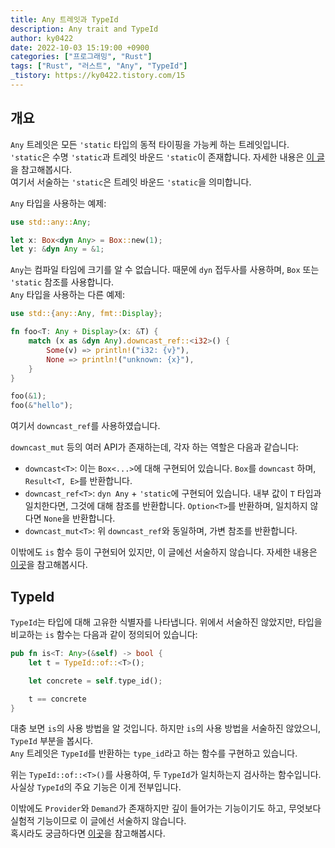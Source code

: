 ```yaml
---
title: Any 트레잇과 TypeId
description: Any trait and TypeId
author: ky0422
date: 2022-10-03 15:19:00 +0900
categories: ["프로그래밍", "Rust"]
tags: ["Rust", "러스트", "Any", "TypeId"]
_tistory: https://ky0422.tistory.com/15
---
```


## 개요

`Any` 트레잇은 모든 `'static` 타입의 동적 타이핑을 가능케 하는 트레잇입니다.  
`'static`은 수명 `'static`과 트레잇 바운드 `'static`이 존재합니다. 자세한 내용은 [이 글](https://ky0422.tistory.com/25)을 참고해봅시다.  
여기서 서술하는 `'static`은 트레잇 바운드 `'static`을 의미합니다.

`Any` 타입을 사용하는 예제:

```rust
use std::any::Any;

let x: Box<dyn Any> = Box::new(1);
let y: &dyn Any = &1;
```

`Any`는 컴파일 타임에 크기를 알 수 없습니다. 때문에 `dyn` 접두사를 사용하며, `Box` 또는 `'static` 참조를 사용합니다.  
`Any` 타입을 사용하는 다른 예제:

```rust
use std::{any::Any, fmt::Display};

fn foo<T: Any + Display>(x: &T) {
    match (x as &dyn Any).downcast_ref::<i32>() {
        Some(v) => println!("i32: {v}"),
        None => println!("unknown: {x}"),
    }
}

foo(&1);
foo(&"hello");
```

여기서 `downcast_ref`를 사용하였습니다.

`downcast_mut` 등의 여러 API가 존재하는데, 각자 하는 역할은 다음과 같습니다:

- `downcast<T>`: 이는 `Box<...>`에 대해 구현되어 있습니다. `Box`를 `downcast` 하며, `Result<T, E>`를 반환합니다.
- `downcast_ref<T>`: `dyn Any` + `'static`에 구현되어 있습니다. 내부 값이 `T` 타입과 일치한다면, 그것에 대해 참조를 반환합니다. `Option<T>`를 반환하며, 일치하지 않다면 `None`을 반환합니다.
- `downcast_mut<T>`: 위 `downcast_ref`와 동일하며, 가변 참조를 반환합니다.

이밖에도 `is` 함수 등이 구현되어 있지만, 이 글에선 서술하지 않습니다. 자세한 내용은 [이곳](https://doc.rust-lang.org/std/any/trait.Any.html)을 참고해봅시다.

## TypeId

`TypeId`는 타입에 대해 고유한 식별자를 나타냅니다. 위에서 서술하진 않았지만, 타입을 비교하는 `is` 함수는 다음과 같이 정의되어 있습니다:

```rust
pub fn is<T: Any>(&self) -> bool {
    let t = TypeId::of::<T>();

    let concrete = self.type_id();

    t == concrete
}
```

대충 보면 `is`의 사용 방법을 알 것입니다. 하지만 `is`의 사용 방법을 서술하진 않았으니, `TypeId` 부분을 봅시다.  
`Any` 트레잇은 `TypeId`를 반환하는 `type_id`라고 하는 함수를 구현하고 있습니다.

위는 `TypeId::of::<T>()`를 사용하여, 두 `TypeId`가 일치하는지 검사하는 함수입니다.  
사실상 `TypeId`의 주요 기능은 이게 전부입니다.

이밖에도 `Provider`와 `Demand`가 존재하지만 깊이 들어가는 기능이기도 하고, 무엇보다 실험적 기능이므로 이 글에선 서술하지 않습니다.  
혹시라도 궁금하다면 [이곳](https://doc.rust-lang.org/nightly/std/any/index.html#provider-and-demand)을 참고해봅시다.
